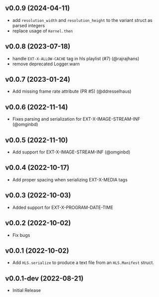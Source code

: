 ## v0.0.9 (2024-04-11)

- add `resolution_width` and `resolution_height` to the variant struct as parsed integers
- replace usage of `Kernel.then`

## v0.0.8 (2023-07-18)

- handle `EXT-X-ALLOW-CACHE` tag in hls playlist (#7) (@rajrajhans)
- remove deprecated Logger.warn

## v0.0.7 (2023-01-24)

- Add missing frame rate attribute (PR #5) (@ddresselhaus)

## v0.0.6 (2022-11-14)

- Fixes parsing and serialization for EXT-X-IMAGE-STREAM-INF (@omginbd)

## v0.0.5 (2022-11-10)

- Add support for EXT-X-IMAGE-STREAM-INF (@omginbd)

## v0.0.4 (2022-10-17)

- Add proper spacing when serializing EXT-X-MEDIA tags

## v0.0.3 (2022-10-03)

- Added support for EXT-X-PROGRAM-DATE-TIME

## v0.0.2 (2022-10-02)

- Fix bugs

## v0.0.1 (2022-10-02)

- Add `HLS.serialize` to produce a text file from an `HLS.Manifest` struct.

## v0.0.1-dev (2022-08-21)

- Initial Release
